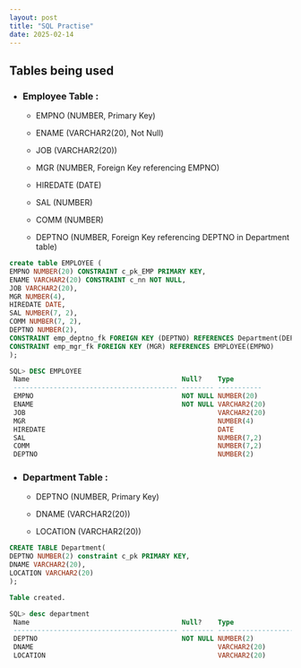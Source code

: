 ```yaml
---
layout: post
title: "SQL Practise"
date: 2025-02-14
---
```


## Tables being used
- ### Employee Table :
    - EMPNO (NUMBER, Primary Key)

    - ENAME (VARCHAR2(20), Not Null)

    - JOB (VARCHAR2(20))

    - MGR (NUMBER, Foreign Key referencing EMPNO)

    - HIREDATE (DATE)

    - SAL (NUMBER)

    - COMM (NUMBER)

    - DEPTNO (NUMBER, Foreign Key referencing DEPTNO in Department table)

``` sql
create table EMPLOYEE (
EMPNO NUMBER(20) CONSTRAINT c_pk_EMP PRIMARY KEY,
ENAME VARCHAR2(20) CONSTRAINT c_nn NOT NULL,
JOB VARCHAR2(20),
MGR NUMBER(4),
HIREDATE DATE,
SAL NUMBER(7, 2),
COMM NUMBER(7, 2),
DEPTNO NUMBER(2),
CONSTRAINT emp_deptno_fk FOREIGN KEY (DEPTNO) REFERENCES Department(DEPTNO),
CONSTRAINT emp_mgr_fk FOREIGN KEY (MGR) REFERENCES EMPLOYEE(EMPNO)
);
```
``` sql
SQL> DESC EMPLOYEE
 Name                                      Null?    Type
 ----------------------------------------- -------- -----------
 EMPNO                                     NOT NULL NUMBER(20)
 ENAME                                     NOT NULL VARCHAR2(20)
 JOB                                                VARCHAR2(20)
 MGR                                                NUMBER(4)
 HIREDATE                                           DATE
 SAL                                                NUMBER(7,2)
 COMM                                               NUMBER(7,2)
 DEPTNO                                             NUMBER(2)

```

- ### Department Table :
    - DEPTNO (NUMBER, Primary Key)

    - DNAME (VARCHAR2(20))

    - LOCATION (VARCHAR2(20))

``` SQL
CREATE TABLE Department(
DEPTNO NUMBER(2) constraint c_pk PRIMARY KEY,
DNAME VARCHAR2(20),
LOCATION VARCHAR2(20)
);

Table created.

```

``` sql
SQL> desc department
 Name                                      Null?    Type
 ----------------------------------------- -------- -------------------
 DEPTNO                                    NOT NULL NUMBER(2)
 DNAME                                              VARCHAR2(20)
 LOCATION                                           VARCHAR2(20)
```